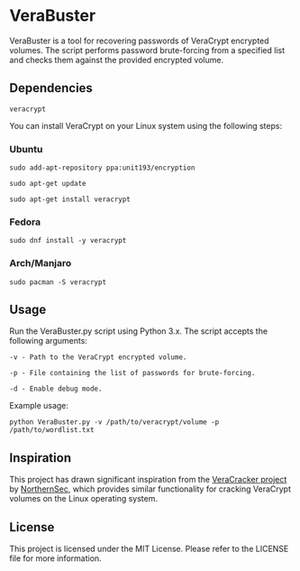 # VeraBuster

VeraBuster is a tool for recovering passwords of VeraCrypt encrypted volumes. The script performs password brute-forcing from a specified list and checks them against the provided encrypted volume.

## Dependencies

`veracrypt`

You can install VeraCrypt on your Linux system using the following steps:

### Ubuntu

`sudo add-apt-repository ppa:unit193/encryption `

`sudo apt-get update`

``sudo apt-get install veracrypt``

### Fedora

`sudo dnf install -y veracrypt`

### Arch/Manjaro

`sudo pacman -S veracrypt`

## Usage

Run the VeraBuster.py script using Python 3.x. The script accepts the following arguments:

`-v - Path to the VeraCrypt encrypted volume.`

`-p - File containing the list of passwords for brute-forcing.`

`-d - Enable debug mode.`

Example usage:

`python VeraBuster.py -v /path/to/veracrypt/volume -p /path/to/wordlist.txt`

## Inspiration

This project has drawn significant inspiration from the [VeraCracker project](https://github.com/NorthernSec/VeraCracker) by [NorthernSec](https://github.com/NorthernSec), which provides similar functionality for cracking VeraCrypt volumes on the Linux operating system.

## License

This project is licensed under the MIT License. Please refer to the LICENSE file for more information.

